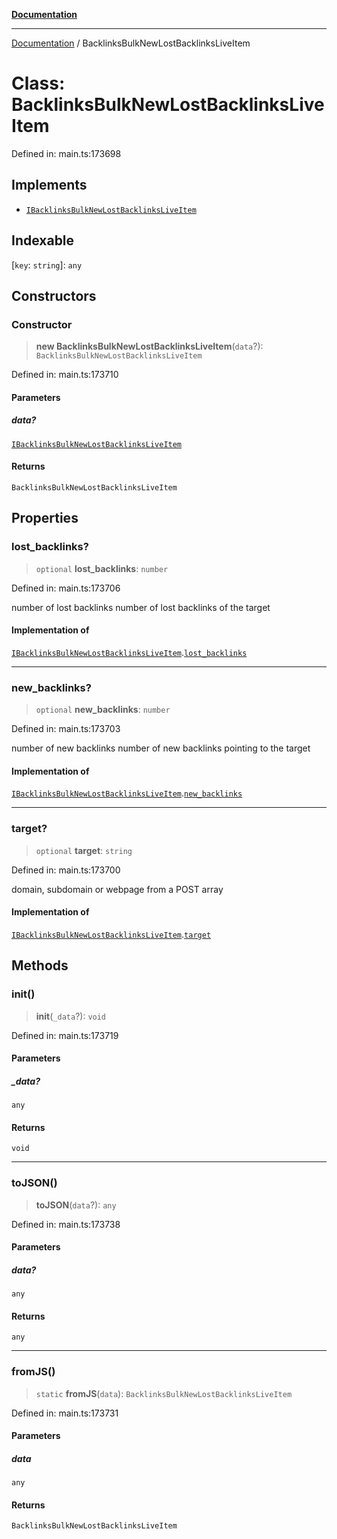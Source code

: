 [**Documentation**](../README.md)

***

[Documentation](../README.md) / BacklinksBulkNewLostBacklinksLiveItem

# Class: BacklinksBulkNewLostBacklinksLiveItem

Defined in: main.ts:173698

## Implements

- [`IBacklinksBulkNewLostBacklinksLiveItem`](../interfaces/IBacklinksBulkNewLostBacklinksLiveItem.md)

## Indexable

\[`key`: `string`\]: `any`

## Constructors

### Constructor

> **new BacklinksBulkNewLostBacklinksLiveItem**(`data`?): `BacklinksBulkNewLostBacklinksLiveItem`

Defined in: main.ts:173710

#### Parameters

##### data?

[`IBacklinksBulkNewLostBacklinksLiveItem`](../interfaces/IBacklinksBulkNewLostBacklinksLiveItem.md)

#### Returns

`BacklinksBulkNewLostBacklinksLiveItem`

## Properties

### lost\_backlinks?

> `optional` **lost\_backlinks**: `number`

Defined in: main.ts:173706

number of lost backlinks
number of lost backlinks of the target

#### Implementation of

[`IBacklinksBulkNewLostBacklinksLiveItem`](../interfaces/IBacklinksBulkNewLostBacklinksLiveItem.md).[`lost_backlinks`](../interfaces/IBacklinksBulkNewLostBacklinksLiveItem.md#lost_backlinks)

***

### new\_backlinks?

> `optional` **new\_backlinks**: `number`

Defined in: main.ts:173703

number of new backlinks
number of new backlinks pointing to the target

#### Implementation of

[`IBacklinksBulkNewLostBacklinksLiveItem`](../interfaces/IBacklinksBulkNewLostBacklinksLiveItem.md).[`new_backlinks`](../interfaces/IBacklinksBulkNewLostBacklinksLiveItem.md#new_backlinks)

***

### target?

> `optional` **target**: `string`

Defined in: main.ts:173700

domain, subdomain or webpage from a POST array

#### Implementation of

[`IBacklinksBulkNewLostBacklinksLiveItem`](../interfaces/IBacklinksBulkNewLostBacklinksLiveItem.md).[`target`](../interfaces/IBacklinksBulkNewLostBacklinksLiveItem.md#target)

## Methods

### init()

> **init**(`_data`?): `void`

Defined in: main.ts:173719

#### Parameters

##### \_data?

`any`

#### Returns

`void`

***

### toJSON()

> **toJSON**(`data`?): `any`

Defined in: main.ts:173738

#### Parameters

##### data?

`any`

#### Returns

`any`

***

### fromJS()

> `static` **fromJS**(`data`): `BacklinksBulkNewLostBacklinksLiveItem`

Defined in: main.ts:173731

#### Parameters

##### data

`any`

#### Returns

`BacklinksBulkNewLostBacklinksLiveItem`
